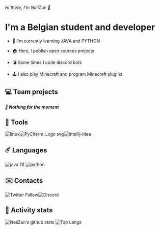 ###### Hi there, I'm NeiiZun 👋

# I'm a Belgian student and developer

* 🎈 I'm currently learning JAVA and PYTHON
* 🏠 Here, I publish open sources projects

* 💣 Some times I code discord bots

* 🕹 I also play Minecraft and program Minecraft plugins



## 💻 Team projects

##### 🧶 Nothing for the moment 



## 🧵 Tools

![linux](https://user-images.githubusercontent.com/49725253/89103932-db7c9c80-d415-11ea-89f9-d50d387204ae.png)![PyCharm_Logo svg](https://user-images.githubusercontent.com/49725253/89103933-dc153300-d415-11ea-8edd-77f114799102.png)![intellij-idea](https://user-images.githubusercontent.com/49725253/89103936-dcadc980-d415-11ea-83b7-b7d61050c2d6.png)



## ☄️ Languages

![java (1)](https://user-images.githubusercontent.com/49725253/89103931-db7c9c80-d415-11ea-9446-4f50238165f0.png) ![python](https://user-images.githubusercontent.com/49725253/89103934-dc153300-d415-11ea-8ea5-3251ebb0f96c.png)



## ✉️ Contacts

<img alt="Twitter Follow" src="https://img.shields.io/twitter/follow/NeiiZun?color=%231DA1F2&logo=twitter&style=for-the-badge"><img alt="Discord" src="https://img.shields.io/badge/DISCORD-NeiiZun%236666-%237289DA?style=for-the-badge&logo=discord">



## 🌟 Activity stats

![NeiiZun's github stats](https://github-readme-stats.vercel.app/api?username=NeiiZun&show_icons=true) ![Top Langs](https://github-readme-stats.vercel.app/api/top-langs/?username=NeiiZun&layout=compact)
